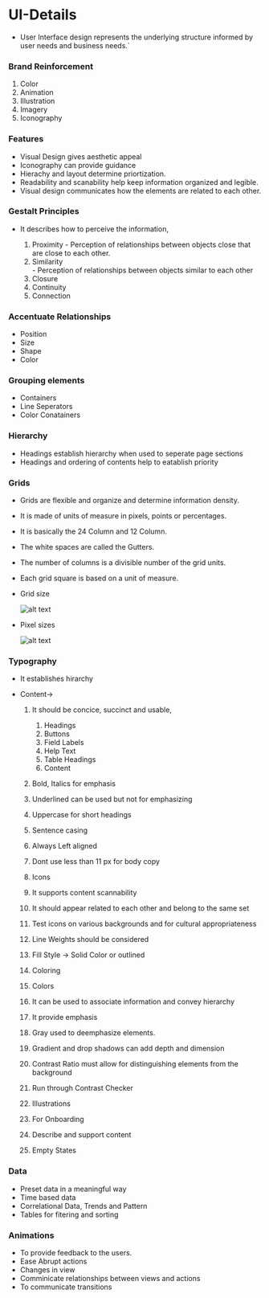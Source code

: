 # UI-Details

  - User Interface design represents the underlying structure informed by user needs and business needs.`

### Brand Reinforcement

  1. Color 
  2. Animation
  3. Illustration
  4. Imagery
  5. Iconography

### Features

  - Visual Design gives aesthetic appeal
  - Iconography can provide guidance
  - Hierachy and layout determine priortization.
  - Readability and scanability help keep information organized and legible.
  - Visual design communicates how the elements are related to each other.

### Gestalt Principles

  - It describes how to perceive the information,

      1. Proximity
        - Perception of relationships between objects close that are close to each other.
      2. Similarity  
        - Perception of relationships between objects similar to each other
      3. Closure
      4. Continuity
      5. Connection

### Accentuate Relationships

  - Position
  - Size
  - Shape
  - Color

### Grouping elements 

  - Containers 
  - Line Seperators
  - Color Conatainers

### Hierarchy

  - Headings establish hierarchy when used to seperate page sections
  - Headings and ordering of contents help to eatablish priority

### Grids

  - Grids are flexible and organize and determine information density.
  - It is made of units of measure in pixels, points or percentages.
  - It is basically the 24 Column and 12 Column.
  - The white spaces are called the Gutters.
  - The number of columns is a divisible number of the grid units.
  - Each grid square is based on a unit of measure.

  - Grid size

    ![alt text](https://github.com/brianblaze14/ui-ux-design-project/blob/master/images/grip_design.PNG)

  - Pixel sizes

    ![alt text](https://github.com/brianblaze14/ui-ux-design-project/blob/master/images/pixel_sizes.PNG)

### Typography

  - It establishes hirarchy

  - Content-> 
    1. It should be concice, succinct and usable,
          1. Headings
          2. Buttons
          3. Field Labels
          4. Help Text
          5. Table Headings
          6. Content
      2. Bold, Italics for emphasis
      3. Underlined can be used but not for emphasizing
      4. Uppercase for short headings
      5. Sentence casing
      6. Always Left aligned
      7. Dont use less than 11 px for body copy

    2. Icons
      1. It supports content scannability
      2. It should appear related to each other and belong to the same set
      3. Test icons on various backgrounds and for cultural appropriateness
      4. Line Weights should be considered
      5. Fill Style -> Solid Color or outlined
      6. Coloring

    3. Colors 
      1. It can be used to associate information and convey hierarchy
      2. It provide emphasis
      3. Gray used to deemphasize elements.
      4. Gradient and drop shadows can add depth and dimension
      5. Contrast Ratio must allow for distinguishing elements from the background
      6. Run through Contrast Checker

    4. Illustrations
      1. For Onboarding
      2. Describe and support content
      3. Empty States


### Data
  - Preset data in a meaningful way
  - Time based data
  - Correlational Data, Trends and Pattern
  - Tables for fitering and sorting

### Animations
  - To provide feedback to the users.
  - Ease Abrupt actions
  - Changes in view
  - Comminicate relationships between views and actions
  - To communicate transitions 
